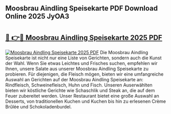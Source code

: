 ## Moosbrau Aindling Speisekarte PDF Download Online 2025 JyOA3

# <h2><a href="http://gc5fvgr.nevu.top/?p=Moosbrau+Aindling+Speisekarte">🔗 👉🔴 Moosbrau Aindling Speisekarte 2025 PDF</a></h2>

[![Moosbrau Aindling Speisekarte 2025 PDF](https://i.imgur.com/dBaPXMq.png)](http://gc5fvgr.nevu.top/?p=Moosbrau+Aindling+Speisekarte)
Die Moosbrau Aindling Speisekarte ist nicht nur eine Liste von Gerichten, sondern auch die Kunst der Wahl. Wenn Sie etwas Leichtes und Frisches suchen, empfehlen wir Ihnen, unsere Salate aus unserer Moosbrau Aindling Speisekarte zu probieren. Für diejenigen, die Fleisch mögen, bieten wir eine umfangreiche Auswahl an Gerichten auf der Moosbrau Aindling Speisekarte an: Rindfleisch, Schweinefleisch, Huhn und Fisch. Unseren Auserwählten bieten wir köstliche Gerichte wie Schaschlik und Steak an, die auf dem Feuer zubereitet werden. Unser Restaurant bietet eine große Auswahl an Desserts, von traditionellen Kuchen und Kuchen bis hin zu erlesenen Crème Brûlée und Schokoladenburdel.
